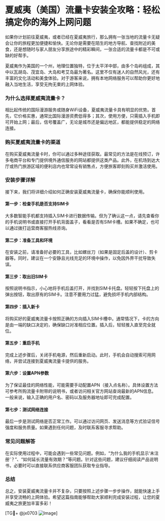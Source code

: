 # 夏威夷（美国）流量卡安装全攻略：轻松搞定你的海外上网问题

如果你计划前往夏威夷，或者已经在夏威夷旅行，那么拥有一张当地的流量卡无疑会让你的旅程更加便捷和愉快。无论你是需要在陌生的地方导航、查找附近的美食，还是想随时与家人朋友分享旅途中的精彩瞬间，一张合适的流量卡都是不可或缺的好帮手。

夏威夷作为美国的一个州，地理位置独特，位于太平洋中部，由多个岛屿组成，其中以瓦胡岛、茂宜岛、大岛和考艾岛最为著名。这里不仅有迷人的自然风光，还有丰富的文化活动和美食体验。对于游客来说，拥有本地网络服务可以帮助你更好地融入当地生活，享受无拘无束的上网体验。

### 为什么选择夏威夷流量卡？

相比起传统的国际漫游服务或随身WiFi设备，夏威夷流量卡具有明显的优势。首先，它价格实惠，通常比国际漫游资费低得多；其次，使用方便，只需插入手机即可开始上网；最后，信号覆盖广，无论是城市还是偏远地区，都能提供稳定的网络连接。

### 购买夏威夷流量卡的渠道

在购买夏威夷流量卡时，你可以通过多种途径获取。最常见的方法是在线预订，许多电商平台和专门提供境外通信服务的网站都提供这类产品。此外，在机场到达大厅或热门旅游区域的便利店内也常常设有销售点，方便旅客即刻购买并激活使用。

### 安装步骤详解

接下来，我们将详细介绍如何正确安装夏威夷流量卡，确保你能顺利使用。

#### 第一步：检查手机是否支持SIM卡

大多数智能手机都支持插入SIM卡进行数据传输。但为了确认这一点，请先查看你的手机说明书或直接打开手机背面盖子，看看是否有SIM卡槽。如果不确定，也可以通过拨打运营商客服热线咨询。

#### 第二步：准备工具和环境

在安装之前，请准备好必要的工具，比如螺丝刀（如果是固定后盖的设计）、剪卡器等。同时，建议在一个安静且光线充足的环境中操作，以免因外界干扰导致失误。

#### 第三步：取出旧SIM卡

按照说明书指示，小心地将手机后盖打开，并找到SIM卡托盘。轻轻按下托盘上的弹出按钮，取出原有的SIM卡。注意不要用力过猛，避免损坏手机内部结构。

#### 第四步：插入新卡

将购买好的夏威夷流量卡按照正确的方向插入SIM卡槽中。通常情况下，卡的方向是由一端的缺口决定的，确保缺口对准相应位置。插入后，轻轻推入直至完全就位。

#### 第五步：重启手机

完成上述步骤后，关闭手机电源，然后重新启动。此时，手机会自动搜索可用网络，并尝试连接到夏威夷流量卡提供的服务。

#### 第六步：设置APN参数

为了保证最佳的网络性能，可能需要手动配置APN（接入点名称）。具体设置方法可参考所购流量卡附带的说明书，或者访问相关官方网站查询最新的APN信息。一般来说，输入正确的用户名、密码以及服务器地址即可完成配置。

#### 第七步：测试网络连接

最后一步是测试网络是否正常工作。可以通过访问网页、发送消息等方式验证信号强度和服务质量。如果遇到任何问题，及时联系客服寻求帮助。

### 常见问题解答

在实际使用过程中，可能会遇到一些常见问题。例如，“为什么我的手机显示‘未注册’？”、“如何延长流量有效期？”等问题。针对这些问题，建议仔细阅读产品说明书，必要时可以直接联系供应商客服团队获取专业指导。

### 总结

总之，安装夏威夷流量卡并不复杂，只要按照上述步骤一步步操作，就能快速上手并享受流畅的上网体验。希望这篇指南能够帮助大家顺利完成安装过程，让您的夏威夷之旅更加丰富多彩！

[TG💪+ @jx0703 ![Image](https://github.com/user-attachments/assets/dbca1d08-cadb-493c-b0ec-ad6f7a83f270)]